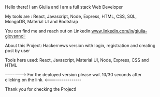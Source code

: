 Hello there! I am Giulia and I am a full stack Web Developer

My tools are : React, Javascript, Node, Express, HTML, CSS, SQL, MongoDB, Material UI and Bootstrap

You can find me and reach out on Linkedin www.linkedin.com/in/giulia-giovannoli

About this Project: Hackernews version with login, registration and creating post by user

Tools here used: React, Javascript, Material UI, Node, Express, CSS and HTML

--------> For the deployed version please wait 10/30 seconds after clicking on the link. <----------------

Thank you for checking the Project!
